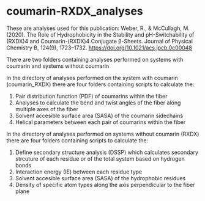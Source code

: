 # coumarin-RXDX_analyses
These are analyses used for this publication:
Weber, R., & McCullagh, M. (2020). The Role of Hydrophobicity in the Stability and pH-Switchability of (RXDX)4 and Coumarin-(RXDX)4 Conjugate β-Sheets. Journal of Physical Chemistry B, 124(9), 1723–1732. https://doi.org/10.1021/acs.jpcb.0c00048

There are two folders containing analyses performed on systems with coumarin and systems without coumarin

In the directory of analyses performed on the system with coumarin (coumarin_RXDX) there are four folders containing scripts to calculate the:
1) Pair distribution function (PDF) of coumarins within the fiber
2) Analyses to calculate the bend and twist angles of the fiber along multiple axes of the fiber
3) Solvent accesible surface area (SASA) of the coumarin sidechains
4) Helical parameters between each pair of coumarins within the fiber

In the directory of analyses performed on systems without coumarin (RXDX) there are four folders containing scripts to calculate the:
1) Define secondary structure analysis (DSSP) which calculates secondary strcuture of each residue or of the total system based on hydrogen bonds
2) Interaction energy (IE) between each residue type 
3) Solvent accesible surface area (SASA) of the hydrophobic residues
4) Density of specific atom types along the axis perpendicular to the fiber plane
